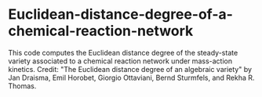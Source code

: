 # Euclidean-distance-degree-of-a-chemical-reaction-network
This code computes the Euclidean distance degree of the steady-state variety associated to a chemical reaction network under mass-action kinetics. Credit: "The Euclidean distance degree of an algebraic variety" by Jan Draisma, Emil Horobet, Giorgio Ottaviani, Bernd Sturmfels, and Rekha R. Thomas.
